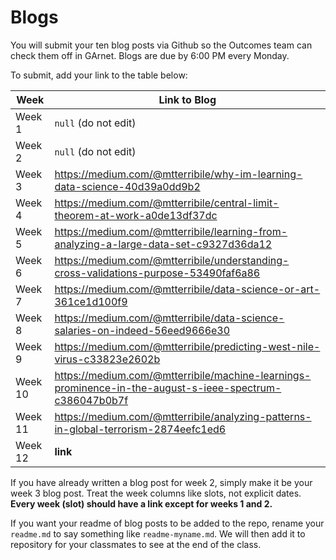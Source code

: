 # Blogs

You will submit your ten blog posts via Github so the Outcomes team can check them off in GArnet. Blogs are due by 6:00 PM every Monday.

To submit, add your link to the table below:

| Week          | Link to Blog 				 	|
| ------------- | ------------------------------|
| Week 1        | `null` (do not edit)			|
| Week 2        | `null` (do not edit)			|
| Week 3        | https://medium.com/@mtterribile/why-im-learning-data-science-40d39a0dd9b2     				|
| Week 4        |https://medium.com/@mtterribile/central-limit-theorem-at-work-a0de13df37dc   				|
| Week 5        |https://medium.com/@mtterribile/learning-from-analyzing-a-large-data-set-c9327d36da12   				|
| Week 6        | https://medium.com/@mtterribile/understanding-cross-validations-purpose-53490faf6a86				|
| Week 7        | https://medium.com/@mtterribile/data-science-or-art-361ce1d100f9					|
| Week 8        | https://medium.com/@mtterribile/data-science-salaries-on-indeed-56eed9666e30						|
| Week 9        | https://medium.com/@mtterribile/predicting-west-nile-virus-c33823e2602b					|
| Week 10       | https://medium.com/@mtterribile/machine-learnings-prominence-in-the-august-s-ieee-spectrum-c386047b0b7f			|
| Week 11       |https://medium.com/@mtterribile/analyzing-patterns-in-global-terrorism-2874eefc1ed6|
| Week 12       | **link**						|

If you have already written a blog post for week 2, simply make it be your week 3 blog post. Treat the week columns like slots, not explicit dates. **Every week (slot) should have a link except for weeks 1 and 2.**

If you want your readme of blog posts to be added to the repo, rename your `readme.md` to say something like `readme-myname.md`. We will then add it to repository for your classmates to see at the end of the class.
